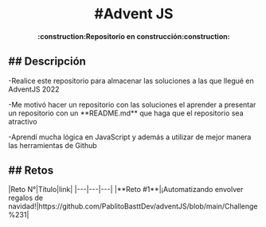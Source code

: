 <h1 align='center'>#Advent JS</h1>
<h4 align='center'>:construction:Repositorio en construcción:construction:</h4>
<h2>## Descripción</h2>
<p>-Realice este repositorio para almacenar las soluciones a las que llegué en AdventJS 2022</p>
<p>-Me motivó hacer un repositorio con las soluciones el aprender a presentar un repositorio con un **README.md** que haga que el repositorio sea atractivo</p>
<p>-Aprendí mucha lógica en JavaScript y además a utilizar de mejor manera las herramientas de Github</p>
<h2>## Retos</h2>
<span>
|Reto N°|Título|link|
|---|---|---|
|**Reto #1**|¡Automatizando envolver regalos de navidad!|https://github.com/PablitoBasttDev/adventJS/blob/main/Challenge%231|
</span>


